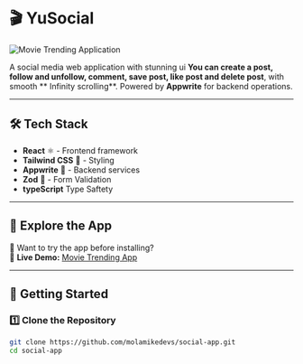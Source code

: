 # 🎬 YuSocial 

![Movie Trending Application](https://i.imgur.com/DNKhZOz.png)  

 A social media web application with stunning ui **You can create a post, follow and unfollow, comment, save post, like post and delete post**, with smooth ** Infinity scrolling**. Powered by **Appwrite** for backend operations.  

---

## 🛠 Tech Stack  
- **React** ⚛️ - Frontend framework  
- **Tailwind CSS** 🎨 - Styling  
- **Appwrite** 🔧 - Backend services  
- **Zod** 🎥 - Form Validation
- **typeScript** Type Saftety  

---

## 🔗 Explore the App  

👀 Want to try the app before installing?  
🔗 **Live Demo:** [Movie Trending App](https://social-app-henna-theta.vercel.app/)  

---

## 🚀 Getting Started  

### **1️⃣ Clone the Repository**  
```bash
git clone https://github.com/molamikedevs/social-app.git
cd social-app



